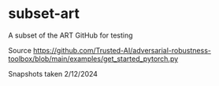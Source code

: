 # subset-art
A subset of the ART GitHub for testing

Source
https://github.com/Trusted-AI/adversarial-robustness-toolbox/blob/main/examples/get_started_pytorch.py

Snapshots taken 2/12/2024
